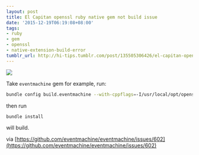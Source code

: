 ```yaml
---
layout: post
title: El Capitan openssl ruby native gem not build issue
date: '2015-12-19T06:19:08+08:00'
tags:
- ruby
- gem
- openssl
- native-extension-build-error
tumblr_url: http://hi-tips.tumblr.com/post/135505306426/el-capitan-openssl-ruby-native-gem-not-build-issue
---
```


![](http://66.media.tumblr.com/5311feff623435ffcdf5315586c506a4/tumblr_inline_nzlzo1Qa8E1svfyli_540.png)

Take `eventmachine` gem for example, run:

```bash
bundle config build.eventmachine --with-cppflags=-I/usr/local/opt/openssl/include
```

then run

```bash
bundle install
```

will build.

via [https://github.com/eventmachine/eventmachine/issues/602](https://github.com/eventmachine/eventmachine/issues/602)
